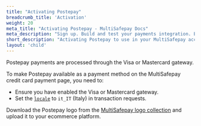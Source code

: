 ```yaml
---
title: "Activating Postepay"
breadcrumb_title: 'Activation'
weight: 20
meta_title: "Activating Postepay - MultiSafepay Docs"
meta_description: "Sign up. Build and test your payments integration. Explore our products and services. Use our API Reference, SDKs, and wrappers. Get support."
short_description: "Activating Postepay to use in your MultiSafepay account"
layout: 'child'
---
```

Postepay payments are processed through the Visa or Mastercard gateway.

To make Postepay available as a payment method on the MultiSafepay credit card payment page, you need to:

- Ensure you have enabled the Visa or Mastercard gateway.
- Set the [`locale`](/developer/api/using-locale-parameters) to `it_IT` (Italy) in transaction requests.

Download the Postepay logo from the [MultiSafepay logo collection](/faq/general/where-find-logo-payment-methods) and upload it to your ecommerce platform. 
